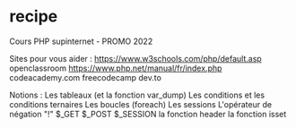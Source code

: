 # recipe
Cours PHP supinternet - PROMO 2022

Sites pour vous aider :
https://www.w3schools.com/php/default.asp
openclassroom
https://www.php.net/manual/fr/index.php
codeacademy.com 
freecodecamp
dev.to

Notions :
Les tableaux (et la fonction var_dump)
Les conditions et les conditions ternaires
Les boucles (foreach)
Les sessions 
L'opérateur de négation "!"
$_GET $_POST $_SESSION
la fonction header 
la fonction isset

